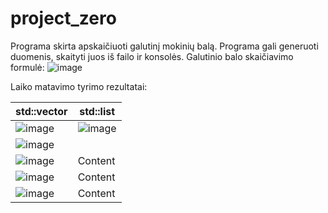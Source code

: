 # project_zero
Programa skirta apskaičiuoti galutinį mokinių balą. Programa gali generuoti duomenis, skaityti juos iš failo ir konsolės. Galutinio balo skaičiavimo formulė:
![image](https://github.com/user-attachments/assets/7c2b5979-483c-499d-adc3-0599598e6608)

Laiko matavimo tyrimo rezultatai:

| std::vector  | std::list |
| ------------- | ------------- |
| ![image](https://github.com/user-attachments/assets/d1ef8409-f51e-43e2-bc81-61763ccded53)| ![image](https://github.com/user-attachments/assets/898bbdae-1735-4b7a-b8a3-2e6c4a3183ff)|
| ![image](https://github.com/user-attachments/assets/3e0a7066-f476-49c2-a53c-e153803c8f71) | |
|![image](https://github.com/user-attachments/assets/2e80dc3c-e519-425d-9c3b-5371db9717f2)| Content |
|![image](https://github.com/user-attachments/assets/2741f725-9522-4e8e-9451-4f84cb665ac0)| Content |
|![image](https://github.com/user-attachments/assets/487ce2a0-58f2-4a27-b349-420bba445f2a)|Content|






